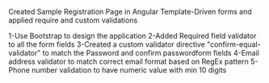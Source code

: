 Created Sample Registration Page in Angular Template-Driven forms and applied require and custom validations

1-Use Bootstrap to design the application
2-Added Required field validator to all the form fields
3-Created a custom validator directive "confirm-equal-validator" to match the Password and confirm passwordform fields
4-Email address validator to match correct email format based on RegEx pattern
5-Phone number validation to have numeric value with min 10 digits
